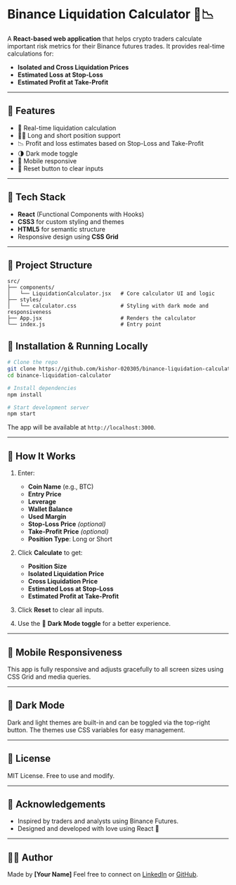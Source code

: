 # Binance Liquidation Calculator 🧾📉

A **React-based web application** that helps crypto traders calculate important risk metrics for their Binance futures trades. It provides real-time calculations for:

* **Isolated and Cross Liquidation Prices**
* **Estimated Loss at Stop-Loss**
* **Estimated Profit at Take-Profit**


---

## 🚀 Features

* 🔄 Real-time liquidation calculation
* 🧑‍🌾 Long and short position support
* 📉 Profit and loss estimates based on Stop-Loss and Take-Profit
* 🌗 Dark mode toggle
* 📱 Mobile responsive
* 🔄 Reset button to clear inputs

---

## 🧪 Tech Stack

* **React** (Functional Components with Hooks)
* **CSS3** for custom styling and themes
* **HTML5** for semantic structure
* Responsive design using **CSS Grid**

---

## 📆 Project Structure

```
src/
├── components/
│   └── LiquidationCalculator.jsx   # Core calculator UI and logic
├── styles/
│   └── calculator.css              # Styling with dark mode and responsiveness
├── App.jsx                         # Renders the calculator
└── index.js                        # Entry point
```



## 🔧 Installation & Running Locally

```bash
# Clone the repo
git clone https://github.com/kishor-020305/binance-liquidation-calculator.git
cd binance-liquidation-calculator

# Install dependencies
npm install

# Start development server
npm start
```

The app will be available at `http://localhost:3000`.

---

## 🧾 How It Works

1. Enter:

   * **Coin Name** (e.g., BTC)
   * **Entry Price**
   * **Leverage**
   * **Wallet Balance**
   * **Used Margin**
   * **Stop-Loss Price** *(optional)*
   * **Take-Profit Price** *(optional)*
   * **Position Type**: Long or Short

2. Click **Calculate** to get:

   * **Position Size**
   * **Isolated Liquidation Price**
   * **Cross Liquidation Price**
   * **Estimated Loss at Stop-Loss**
   * **Estimated Profit at Take-Profit**

3. Click **Reset** to clear all inputs.

4. Use the 🌙 **Dark Mode toggle** for a better experience.

---

## 📱 Mobile Responsiveness

This app is fully responsive and adjusts gracefully to all screen sizes using CSS Grid and media queries.

---

## 🌙 Dark Mode

Dark and light themes are built-in and can be toggled via the top-right button. The themes use CSS variables for easy management.

---

## 📃 License

MIT License. Free to use and modify.

---

## 🙌 Acknowledgements

* Inspired by traders and analysts using Binance Futures.
* Designed and developed with love using React 💚

---

## 🧑‍💻 Author

Made by **\[Your Name]**
Feel free to connect on [LinkedIn](https://www.linkedin.com/in/your-profile) or [GitHub](https://github.com/your-username).
